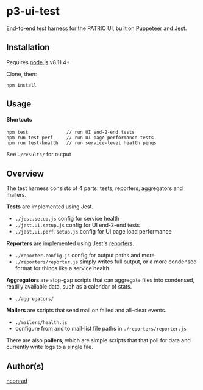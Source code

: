 # p3-ui-test

End-to-end test harness for the PATRIC UI, built on [Puppeteer](https://github.com/GoogleChrome/puppeteer) and [Jest](https://jestjs.io/]).


## Installation

Requires [node.js](https://nodejs.org) v8.11.4+


Clone, then:

```
npm install
```


## Usage

#### Shortcuts


```
npm test              // run UI end-2-end tests
npm run test-perf     // run UI page performance tests
npm run test-health   // run service-level health pings
```

See `./results/` for output


## Overview

The test harness consists of 4 parts: tests, reporters, aggregators and mailers.

**Tests** are implemented using Jest.
- `./jest.setup.js` config for service health
- `./jest.ui.setup.js` config for UI end-2-end tests
- `./jest.ui.perf.setup.js` config for UI page load performance

**Reporters** are implemented using Jest's [reporters](https://jestjs.io/docs/en/configuration#reporters-arraymodulename--modulename-options).
- `./reporter.config.js` config for output paths and more
- `./reporters/reporter.js` simply writes full output, or a more condensed format for things like a service health.

**Aggregators** are stop-gap scripts that can aggregate files into condensed, readily available data, such as a calendar of stats.

- `./aggregators/`

**Mailers** are scripts that send mail on failed and all-clear events.

- `./mailers/health.js`
- configure from and to mail-list file paths in `./reporters/reporter.js`


There are also <b>pollers</b>, which are simple scripts that that poll for data and currently write logs to a single file.



## Author(s)

[nconrad](https://github.com/nconrad)


